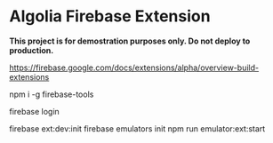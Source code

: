 # Algolia Firebase Extension
**This project is for demostration purposes only.  Do not deploy to production.**



https://firebase.google.com/docs/extensions/alpha/overview-build-extensions

npm i -g firebase-tools

firebase login

firebase ext:dev:init
firebase emulators init
npm run emulator:ext:start

